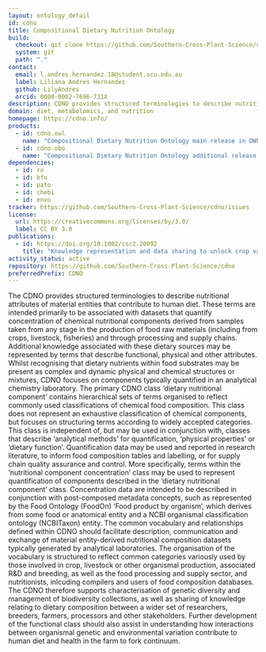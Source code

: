 ```yaml
---
layout: ontology_detail
id: cdno
title: Compositional Dietary Nutrition Ontology
build:
  checkout: git clone https://github.com/Southern-Cross-Plant-Science/cdno.git
  system: git
  path: "."
contact:
  email: l.andres.hernandez.18@student.scu.edu.au
  label: Liliana Andres Hernandez
  github: LilyAndres
  orcid: 0000-0002-7696-731X
description: CDNO provides structured terminologies to describe nutritional attributes of material entities that contribute to human diet.
domain: diet, metabolomics, and nutrition
homepage: https://cdno.info/
products:
  - id: cdno.owl
    name: "Compositional Dietary Nutrition Ontology main release in OWL format"
  - id: cdno.obo
    name: "Compositional Dietary Nutrition Ontology additional release in OBO format"
dependencies:
  - id: ro
  - id: bfo
  - id: pato
  - id: chebi
  - id: envo
tracker: https://github.com/Southern-Cross-Plant-Science/cdno/issues
license:
  url: https://creativecommons.org/licenses/by/3.0/
  label: CC BY 3.0
publications:
  - id: https://doi.org/10.1002/csc2.20092
    title: "Knowledge representation and data sharing to unlock crop variation for nutritional food security"
activity_status: active
repository: https://github.com/Southern-Cross-Plant-Science/cdno
preferredPrefix: CDNO
---
```


The CDNO provides structured terminologies to describe nutritional attributes of material entities that contribute to human diet. These terms are intended primarily to be associated with datasets that quantify concentration of chemical nutritional components derived from samples taken from any stage in the production of food raw materials (including from crops, livestock, fisheries) and through processing and supply chains. Additional knowledge associated with these dietary sources may be represented by terms that describe functional, physical and other attributes. 
Whilst recognising that dietary nutrients within food substrates may be present as complex and dynamic physical and chemical structures or mixtures, CDNO focuses on components typically quantified in an analytical chemistry laboratory. The primary CDNO class ‘dietary nutritional component’ contains hierarchical sets of terms organised to reflect commonly used classifications of chemical food composition. This class does not represent an exhaustive classification of chemical components, but focuses on structuring terms according to widely accepted categories. This class is independent of, but may be used in conjunction with, classes that describe ‘analytical methods’ for quantification, ‘physical properties’ or ‘dietary function’. Quantification data may be used and reported in research literature, to inform food composition tables and labelling, or for supply chain quality assurance and control. 
More specifically, terms within the ‘nutritional component concentration’ class may be used to represent quantification of components described in the ‘dietary nutritional component’ class. Concentration data are intended to be described in conjunction with post-composed metadata concepts, such as represented by the Food Ontology (FoodOn) ‘Food product by organism’, which derives from some food or anatomical entity and a NCBI organismal classification ontology (NCBITaxon) entity. 
The common vocabulary and relationships defined within CDNO should facilitate description, communication and exchange of material entity-derived nutritional composition datasets typically generated by analytical laboratories. The organisation of the vocabulary is structured to reflect common categories variously used by those involved in crop, livestock or other organismal production, associated R&D and breeding, as well as the food processing and supply sector, and nutritionists, inlcuding compilers and users of food composition databases. The CDNO therefore supports characterisation of genetic diversity and management of biodiversity collections, as well as sharing of knowledge relating to dietary composition between a wider set of researchers, breeders, farmers, processors and other stakeholders. Further development of the functional class should also assist in understanding how interactions between organismal genetic and environmental variation contribute to human diet and health in the farm to fork continuum.
